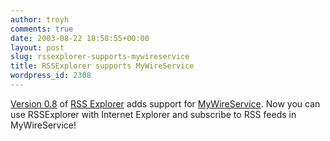 ```yaml
---
author: troyh
comments: true
date: 2003-08-22 18:58:55+00:00
layout: post
slug: rssexplorer-supports-mywireservice
title: RSSExplorer supports MyWireService
wordpress_id: 2308
---
```


[Version 0.8](http://rssexplorer.planet-hood.com/News/000020.html) of [RSS Explorer](http://rssexplorer.planet-hood.com/) adds support for [MyWireService](http://mywireservice.com). Now you can use RSSExplorer with Internet Explorer and subscribe to RSS feeds in MyWireService!

